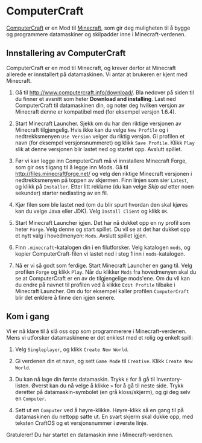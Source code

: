 ComputerCraft
=============

[ComputerCraft](http://www.computercraft.info/) er en Mod til
[Minecraft](https://minecraft.net/), som gir deg muligheten til å
bygge og programmere datamaskiner og skilpadder inne i
Minecraft-verdenen.

## Innstallering av ComputerCraft

ComputerCraft er en mod til Minecraft, og krever derfor at Minecraft
allerede er innstallert på datamaskinen. Vi antar at brukeren er kjent
med Minecraft.

1. Gå til <http://www.computercraft.info/download/>. Bla nedover på
   siden til du finner et avsnitt som heter __Download and
   installing__. Last ned ComputerCraft til datamaskinen din, og noter
   deg hvilken versjon av Minecraft denne er kompatibel med (for
   eksempel versjon 1.6.4).

2. Start Minecraft Launcher. Sjekk om du har den riktige versjonen av
   Minecraft tilgjengelig. Hvis ikke kan du velge `New Profile` og i
   nedtrekksmenyen `Use Version` velger du riktig versjon. Gi profilen
   et navn (for eksempel versjonsnummeret) og klikk `Save
   Profile`. Klikk `Play` slik at denne versjonen blir lastet ned og
   startet opp. Avslutt spillet.

3. Før vi kan legge inn ComputerCraft må vi innstallere Minecraft
   Forge, som gir oss tilgang til å legge inn Mods. Gå til
   <http://files.minecraftforge.net/> og velg den riktige Minecraft
   versjonen i nedtrekksmenyen på toppen av skjermen. Finn linjen som
   sier `Latest`, og klikk på `Installer`. Etter litt reklame (du kan
   velge *Skip ad* etter noen sekunder) starter nedlasting av en fil.

4. Kjør filen som ble lastet ned (om du blir spurt hvordan den skal
   kjøres kan du velge Java eller JDK). Velg `Install Client` og klikk
   `OK`.

5. Start Minecraft Launcher igjen. Det har nå dukket opp en ny profil
   som heter `Forge`. Velg denne og start spillet. Du vil se at det
   har dukket opp et nytt valg i hovedmenyen: `Mods`. Avslutt spillet
   igjen.

6. Finn `.minecraft`-katalogen din i en filutforsker. Velg katalogen
   `mods`, og kopier ComputerCraft-filen vi lastet ned i steg 1 inn i
   `mods`-katalogen.

7. Nå er vi så godt som ferdige. Start Minecraft Launcher en gang
   til. Velg profilen `Forge` og klikk `Play`. Når du klikker `Mods`
   fra hovedmenyen skal du se at ComputerCraft er en av de
   tilgjengelige mods'ene. Om du vil kan du endre på navnet til
   profilen ved å klikke `Edit Profile` tilbake i Minecraft
   Launcher. Om du for eksempel kaller profilen `ComputerCraft` blir
   det enklere å finne den igjen senere.

## Kom i gang

Vi er nå klare til å slå oss opp som programmerere i
Minecraft-verdenen. Mens vi utforsker datamaskinene er det enklest med
et rolig og enkelt spill:

1. Velg `Singleplayer`, og klikk `Create New World`.

2. Gi verdenen din et navn, og sett `Game Mode` til `Creative`. Klikk
   `Create New World`.

3. Du kan nå lage din første datamaskin.  Trykk `E` for å gå til
   Inventory-listen. Øverst kan du nå velge å klikke `>` for å gå til
   neste side. Trykk deretter på datamaskin-symbolet (en grå
   kloss/skjerm), og gi deg selv en `Computer`.

4. Sett ut en `Computer` ved å høyre-klikke. Høyre-klikk så en gang
   til på datamaskinen du nettopp satte ut. En svart skjerm skal dukke
   opp, med teksten CraftOS og et versjonsnummer i øverste
   linje.

Gratulerer! Du har startet en datamaskin inne i Minecraft-verdenen.
